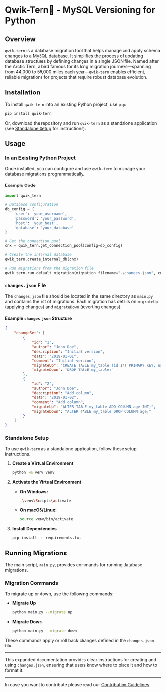 # Qwik-Tern🐧 - MySQL Versioning for Python

## Overview
`qwik-tern` is a database migration tool that helps manage and apply schema changes to a MySQL database. It simplifies the process of updating database structures by defining changes in a single JSON file. Named after the Arctic Tern, a bird famous for its long migration journeys—spanning from 44,000 to 59,000 miles each year—`qwik-tern` enables efficient, reliable migrations for projects that require robust database evolution.

## Installation

To install `qwik-tern` into an existing Python project, use `pip`:

```bash
pip install qwik-tern
```

Or, download the repository and run `qwik-tern` as a standalone application (see [Standalone Setup](#standalone-setup) for instructions).

## Usage

### In an Existing Python Project

Once installed, you can configure and use `qwik-tern` to manage your database migrations programmatically.

#### Example Code

```python
import qwik_tern

# Database configuration
db_config = {
    'user': 'your_username',
    'password': 'your_password',
    'host': 'your_host',
    'database': 'your_database'
}

# Get the connection pool
cnx = qwik_tern.get_connection_pool(config=db_config)

# Create the internal database
qwik_tern.create_internal_db(cnx)

# Run migrations from the migration file
qwik_tern.run_default_migration(migration_filename="./changes.json", cnx_pool=cnx)
```

### `changes.json` File

The `changes.json` file should be located in the same directory as `main.py` and contains the list of migrations. Each migration has details on `migrateUp` (applying changes) and `migrateDown` (reverting changes). 

#### Example `changes.json` Structure

```json
{
    "changeSet": [
        {
            "id": "1",
            "author": "John Doe",
            "description": "Initial version",
            "date": "2019-01-01",
            "comment": "Initial version",
            "migrateUp": "CREATE TABLE my_table (id INT PRIMARY KEY, name VARCHAR(255));",
            "migrateDown": "DROP TABLE my_table;"
        },
        {
            "id": "2",
            "author": "John Doe",
            "description": "Add column",
            "date": "2019-01-02",
            "comment": "Add column",
            "migrateUp": "ALTER TABLE my_table ADD COLUMN age INT;",
            "migrateDown": "ALTER TABLE my_table DROP COLUMN age;"
        }
    ]
}
```

### Standalone Setup

To use `qwik-tern` as a standalone application, follow these setup instructions.

1. **Create a Virtual Environment**

   ```bash
   python -m venv venv
   ```

2. **Activate the Virtual Environment**

   - **On Windows:**
     ```bash
     .\venv\Scripts\activate
     ```
   - **On macOS/Linux:**
     ```bash
     source venv/bin/activate
     ```

3. **Install Dependencies**

   ```bash
   pip install -r requirements.txt
   ```

## Running Migrations

The main script, `main.py`, provides commands for running database migrations.

### Migration Commands

To migrate up or down, use the following commands:

- **Migrate Up**

  ```bash
  python main.py --migrate up
  ```

- **Migrate Down**

  ```bash
  python main.py --migrate down
  ```

These commands apply or roll back changes defined in the `changes.json` file.

---

This expanded documentation provides clear instructions for creating and using `changes.json`, ensuring that users know where to place it and how to format it.

---
In case you want to contribute please read our [Contribution Guidelines](readme/contributor-guidelines.md).